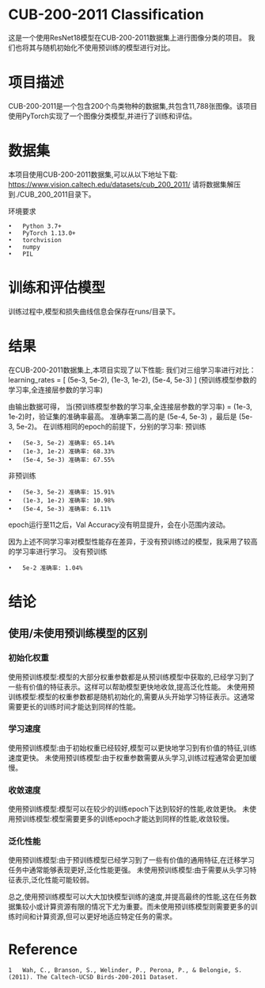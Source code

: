 # CUB-200-2011 Classification
这是一个使用ResNet18模型在CUB-200-2011数据集上进行图像分类的项目。
我们也将其与随机初始化不使用预训练的模型进行对比。

# 项目描述
CUB-200-2011是一个包含200个鸟类物种的数据集,共包含11,788张图像。该项目使用PyTorch实现了一个图像分类模型,并进行了训练和评估。

# 数据集
本项目使用CUB-200-2011数据集,可以从以下地址下载:
https://www.vision.caltech.edu/datasets/cub_200_2011/
请将数据集解压到./CUB_200_2011目录下。

环境要求

	•	Python 3.7+
	•	PyTorch 1.13.0+
	•	torchvision
	•	numpy
	•	PIL
 
# 训练和评估模型
训练过程中,模型和损失曲线信息会保存在runs/目录下。

# 结果
在CUB-200-2011数据集上,本项目实现了以下性能:
我们对三组学习率进行对比：
learning_rates = [
    (5e-3, 5e-2),
    (1e-3, 1e-2),
    (5e-4, 5e-3)
]
(预训练模型参数的学习率,全连接层参数的学习率)

由输出数据可得，
当(预训练模型参数的学习率,全连接层参数的学习率) = (1e-3, 1e-2)时，验证集的准确率最高。
准确率第二高的是 (5e-4, 5e-3) ，最后是 (5e-3, 5e-2)。
在训练相同的epoch的前提下，分别的学习率:
预训练

	•	(5e-3, 5e-2) 准确率: 65.14%
	•	(1e-3, 1e-2) 准确率: 68.33%
	•	(5e-4, 5e-3) 准确率: 67.55%

 非预训练
 
	•	(5e-3, 5e-2) 准确率: 15.91%
	•	(1e-3, 1e-2) 准确率: 10.98%
	•	(5e-4, 5e-3) 准确率: 6.11%

epoch运行至11之后，Val Accuracy没有明显提升，会在小范围内波动。

因为上述不同学习率对模型性能存在差异，于没有预训练过的模型，我采用了较高的学习率进行学习。
没有预训练

	•	5e-2 准确率: 1.04%
 

# 结论
## 使用/未使用预训练模型的区别
### 初始化权重
使用预训练模型:模型的大部分权重参数都是从预训练模型中获取的,已经学习到了一些有价值的特征表示。这样可以帮助模型更快地收敛,提高泛化性能。
未使用预训练模型:模型的权重参数都是随机初始化的,需要从头开始学习特征表示。这通常需要更长的训练时间才能达到同样的性能。

### 学习速度
使用预训练模型:由于初始权重已经较好,模型可以更快地学习到有价值的特征,训练速度更快。
未使用预训练模型:由于权重参数需要从头学习,训练过程通常会更加缓慢。

### 收敛速度
使用预训练模型:模型可以在较少的训练epoch下达到较好的性能,收敛更快。
未使用预训练模型:模型需要更多的训练epoch才能达到同样的性能,收敛较慢。

### 泛化性能
使用预训练模型:由于预训练模型已经学习到了一些有价值的通用特征,在迁移学习任务中通常能够表现更好,泛化性能更强。
未使用预训练模型:由于需要从头学习特征表示,泛化性能可能较弱。

总之,使用预训练模型可以大大加快模型训练的速度,并提高最终的性能,这在任务数据集较小或计算资源有限的情况下尤为重要。而未使用预训练模型则需要更多的训练时间和计算资源,但可以更好地适应特定任务的需求。

# Reference
	1	Wah, C., Branson, S., Welinder, P., Perona, P., & Belongie, S. (2011). The Caltech-UCSD Birds-200-2011 Dataset.
